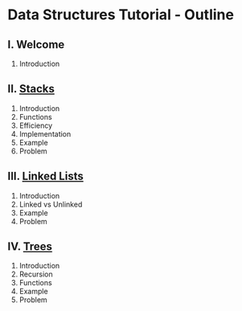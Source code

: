 # Data Structures Tutorial - Outline
## I. Welcome
1. Introduction
## II. [Stacks](stacks.md)
1. Introduction
2. Functions
3. Efficiency
3. Implementation
4. Example
5. Problem
## III. [Linked Lists](linkedLists.md)
1. Introduction
2. Linked vs Unlinked
3. Example 
4. Problem
## IV. [Trees](trees.md)
1. Introduction
4. Recursion
3. Functions
5. Example
6. Problem